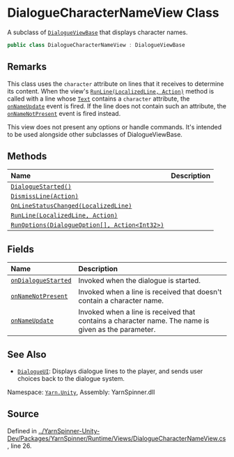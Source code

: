 # DialogueCharacterNameView Class

A subclass of [`DialogueViewBase`](/api/csharp/yarn.unity/dialogueviewbase.md) that displays
character names.


```csharp
public class DialogueCharacterNameView : DialogueViewBase
```
## Remarks

This class uses the `character` attribute on lines that it receives
to determine its content. When the view's [`RunLine(LocalizedLine, Action)`](/api/csharp/yarn.unity/dialoguecharacternameview.runline-localizedline,action-.md)
method is called with a line whose [`Text`](/api/csharp/yarn.unity/localizedline.text.md)
contains a `character` attribute, the [`onNameUpdate`](/api/csharp/yarn.unity/dialoguecharacternameview.onnameupdate.md)
event is fired. If the line does not contain such an attribute, the
[`onNameNotPresent`](/api/csharp/yarn.unity/dialoguecharacternameview.onnamenotpresent.md) event is fired instead.

This view does not present any options or handle commands. It's
intended to be used alongside other subclasses of DialogueViewBase.




## Methods
|Name|Description|
|:---|:---|
|[`DialogueStarted()`](/api/csharp/yarn.unity/dialoguecharacternameview.dialoguestarted.md)||
|[`DismissLine(Action)`](/api/csharp/yarn.unity/dialoguecharacternameview.dismissline-action-.md)||
|[`OnLineStatusChanged(LocalizedLine)`](/api/csharp/yarn.unity/dialoguecharacternameview.onlinestatuschanged-localizedline-.md)||
|[`RunLine(LocalizedLine, Action)`](/api/csharp/yarn.unity/dialoguecharacternameview.runline-localizedline,action-.md)||
|[`RunOptions(DialogueOption[], Action<Int32>)`](/api/csharp/yarn.unity/dialoguecharacternameview.runoptions-dialogueoption--,action-system.int32--.md)||
## Fields
|Name|Description|
|:---|:---|
|[`onDialogueStarted`](/api/csharp/yarn.unity/dialoguecharacternameview.ondialoguestarted.md)| Invoked when the dialogue is started. |
|[`onNameNotPresent`](/api/csharp/yarn.unity/dialoguecharacternameview.onnamenotpresent.md)| Invoked when a line is received that doesn't contain a character name. |
|[`onNameUpdate`](/api/csharp/yarn.unity/dialoguecharacternameview.onnameupdate.md)| Invoked when a line is received that contains a character name. The name is given as the parameter. |
## See Also
* [`DialogueUI`](/api/csharp/yarn.unity/dialogueui.md): 
Displays dialogue lines to the player, and sends user choices back
to the dialogue system.

<div class="class-metadata">

Namespace: [`Yarn.Unity`](/api/csharp/yarn.unity/README.md), Assembly: YarnSpinner.dll
</div>

## Source
Defined in [../YarnSpinner-Unity-Dev/Packages/YarnSpinner/Runtime/Views/DialogueCharacterNameView.cs](https://github.com/YarnSpinnerTool/YarnSpinner-Unity//blob/develop/Runtime/Views/DialogueCharacterNameView.cs#L26), line 26.
